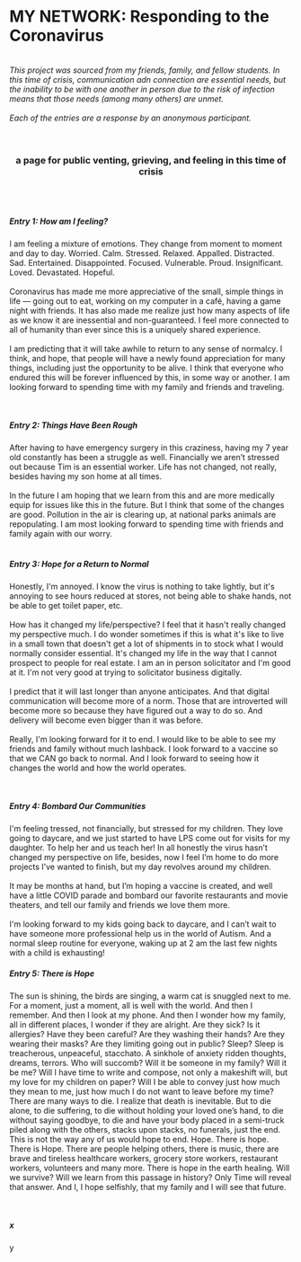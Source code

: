 # MY NETWORK: Responding to the Coronavirus
<br><i>This project was sourced from my friends, family, and fellow students. In this time of crisis, communication adn connection are essential needs, but the inability to be with one another in person due to the risk of infection means that those needs (among many others) are unmet.</i><br> <br>
<i>Each of the entries are a response by an anonymous participant. </i><br><br><br>
<html>
<head> </head>
<body>
<h3 align="center">a page for public venting, grieving, and feeling in this time of crisis</h3><br><br>
    <body>
        <h5> Entry 1: How am I feeling? </h5>
            <p> I am feeling a mixture of emotions. They change from moment to moment and day to day. Worried. Calm. Stressed. Relaxed. Appalled. Distracted. Sad. Entertained. Disappointed. Focused. Vulnerable. Proud. Insignificant. Loved. Devastated. Hopeful. <br><br>Coronavirus has made me more appreciative of the small, simple things in life — going out to eat, working on my computer in a café, having a game night with friends. It has also made me realize just how many aspects of life as we know it are inessential and non-guaranteed. I feel more connected to all of humanity than ever since this is a uniquely shared experience. <br><br>I am predicting that it will take awhile to return to any sense of normalcy. I think, and hope, that people will have a newly found appreciation for many things, including just the opportunity to be alive. I think that everyone who endured this will be forever influenced by this, in some way or another. I am looking forward to spending time with my family and friends and traveling. </p> <br>
            <h5> Entry 2: Things Have Been Rough </h5>
            <p> After having to have emergency surgery in this craziness, having my 7 year old constantly has been a struggle as well. Financially we aren’t stressed out because Tim is an essential worker. Life has not changed, not really, besides having my son home at all times. <br><br>In the future I am hoping that we learn from this and are more medically equip for issues like this in the future. But I think that some of the changes are good. Pollution in the air is clearing up, at national parks animals are repopulating. I am most looking forward to spending time with friends and family again with our worry.<br><br>
 </p>
        <h5> Entry 3: Hope for a Return to Normal </h5>
            <p> Honestly, I'm annoyed. I know the virus is nothing to take lightly, but it's annoying to see hours reduced at stores, not being able to shake hands, not be able to get toilet paper, etc. <br><br>How has it changed my life/perspective? I feel that it hasn't really changed my perspective much. I do wonder sometimes if this is what it's like to live in a small town that doesn't get a lot of shipments in to stock what I would normally consider essential. It's changed my life in the way that I cannot prospect to people for real estate. I am an in person solicitator and I'm good at it. I'm not very good at trying to solicitator business digitally. <br><br>I predict that it will last longer than anyone anticipates. And that digital communication will become more of a norm. Those that are introverted will become more so because they have figured out a way to do so. And delivery will become even bigger than it was before. <br><br>Really, I'm looking forward for it to end. I would like to be able to see my friends and family without much lashback. I look forward to a vaccine so that we CAN go back to normal. And I look forward to seeing how it changes the world and how the world operates.</p><br>
        <h5> Entry 4: Bombard Our Communities </h5>
            <p> I'm feeling tressed, not financially, but stressed for my children. They love going to daycare, and we just started to have LPS come out for visits for my daughter. To help her and us teach her! In all honestly the virus hasn’t changed my perspective on life, besides, now I feel I’m home to do more projects I’ve wanted to finish, but my day revolves around my children. <br><br>It may be months at hand, but I’m hoping a vaccine is created, and well have a little COVID parade and bombard our favorite restaurants and movie theaters, and tell our family and friends we love them more. <br><br>I'm looking forward to my kids going back to daycare, and I can’t wait to have someone more professional help us in the world of Autism. And a normal sleep routine for everyone, waking up at 2 am the last few nights with a child is exhausting!
</p>
        <h5> Entry 5: There is Hope </h5>
            <p>The sun is shining, the birds are singing, a warm cat is snuggled next to me.  For a moment, just a moment, all is well with the world. And then I remember. And then I look at my phone. And then I wonder how my family, all in different places, I wonder if they are alright.  Are they sick? Is it allergies? Have they been careful? Are they washing their hands? Are they wearing their masks? Are they limiting going out in public? 
Sleep? Sleep is treacherous, unpeaceful, stacchato.  A sinkhole of anxiety ridden thoughts, dreams, terrors.  Who will succomb? Will it be someone in my family? Will it be me? Will I have time to write and compose, not only a makeshift will, but my love for my children on paper?  Will I be able to convey just how much they mean to me, just how much I do not want to leave before my time? 
There are many ways to die.  I realize that death is inevitable.  But to die alone, to die suffering, to die without holding your loved one’s hand, to die without saying goodbye, to die and have your body placed in a semi-truck piled along with the others, stacks upon stacks, no funerals, just the end.  This is not the way any of us would hope to end.
Hope.  There is hope.  There is Hope.  There are people helping others, there is music, there are brave and tireless healthcare workers, grocery store workers, restaurant workers, volunteers and many more.  There is hope in the earth healing.  Will we survive? Will we learn from this passage in history? Only Time will reveal that answer.  And I, I hope selfishly, that my family and I will see that future. 
 </p><br>
        <h5> x </h5>
            <p>y</p>
    </body>
    </html>
